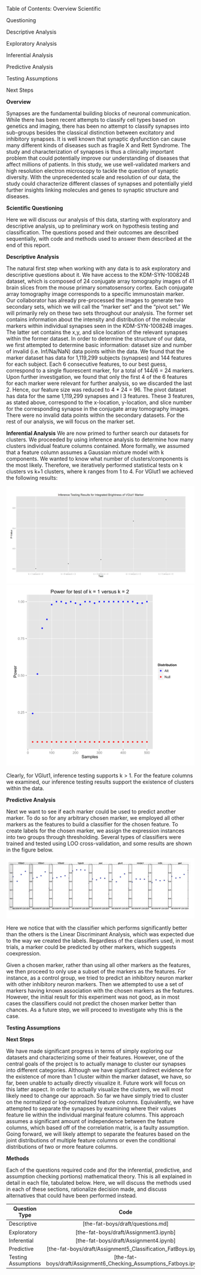 Table of Contents: 
Overview Scientific 


Questioning 


Descriptive Analysis 


Exploratory Analysis 


Inferential Analysis 


Predictive Analysis 


Testing Assumptions 


Next Steps 


**Overview**


Synapses are the fundamental building blocks of neuronal communication. While there has been recent attempts to classify cell types based on genetics and imaging, there has been no attempt to classify synapses into sub-groups besides the classical distinction between excitatory and inhibitory synapses. It is well known that synaptic dysfunction can cause many different kinds of diseases such as fragile X and Rett Syndrome. The study and characterization of synapses is thus a clinically important problem that could potentially improve our understanding of diseases that affect millions of patients. In this study, we use well-validated markers and high resolution electron microscopy to tackle the question of synaptic diversity. With the unprecedented scale and resolution of our data, the study could characterize different classes of synapses and potentially yield further insights linking molecules and genes to synaptic structure and diseases.

**Scientific Questioning**


Here we will discuss our analysis of this data, starting with exploratory and descriptive analysis, up to preliminary work on hypothesis testing and classification. The questions posed and their outcomes are described sequentially, with code and methods used to answer them described at the end of this report.


**Descriptive Analysis**


The natural first step when working with any data is to ask exploratory and descriptive questions about it. We have access to the KDM-SYN-100824B dataset, which is composed of 24 conjugate array tomography images of 41 brain slices from the mouse primary somatosensory cortex. Each conjugate array tomography image corresponds to a specific immunostain marker. Our collaborator has already pre-processed the images to generate two secondary sets, which we will call the “marker set” and the “pivot set.” We will primarily rely on these two sets throughout our analysis. The former set contains information about the intensity and distribution of the molecular markers within individual synapses seen in the KDM-SYN-100824B images. The latter set contains the x,y, and slice location of the relevant synapses within the former dataset. In order to determine the structure of our data, we first attempted to determine basic information: dataset size and number of invalid (i.e. Inf/Na/NaN) data points within the data. We found that the marker dataset has data for 1,119,299 subjects (synapses) and 144 features for each subject. Each 6 consecutive features, to our best guess, correspond to a single fluorescent marker, for a total of 144/6 = 24 markers. Upon further investigation, we found that only the first 4 of the 6 features for each marker were relevant for further analysis, so we discarded the last 2. Hence, our feature size was reduced to 4 * 24 = 96. The pivot dataset has data for the same 1,119,299 synapses and l 3 features. These 3 features, as stated above, correspond to the x-location, y-location, and slice number for the corresponding synapse in the conjugate array tomography images. There were no invalid data points within the secondary datasets. For the rest of our analysis, we will focus on the marker set.


**Inferential Analysis**
We are now primed to further search our datasets for clusters. We proceeded by using inference analysis to determine how many clusters individual feature columns contained. More formally, we assumed that a feature column assumes a Gaussian mixture model with k components. We wanted to know what number of clusters/components is the most likely. Therefore, we iteratively performed statistical tests on k clusters vs k+1 clusters, where k ranges from 1 to 4. For VGlut1 we achieved the following results:

![alt text](https://github.com/Upward-Spiral-Science/the-fat-boys/blob/master/figs/Plot1.png "Plot1")
![alt text](https://github.com/Upward-Spiral-Science/the-fat-boys/blob/master/figs/Plot2.png "Plot2")

Clearly, for VGlut1, inference testing supports k > 1. For the feature columns we examined, our inference testing results support the existence of clusters within the data.


**Predictive Analysis**

Next we want to see if each marker could be used to predict another marker. To do so for any arbitrary chosen marker, we employed all other markers as the features to build a classifier for the chosen feature. To create labels for the chosen marker, we assign the expression instances into two groups through thresholding. Several types of classifiers were trained and tested using LOO cross-validation, and some results are shown in the figure below. 

![alt text](https://github.com/Upward-Spiral-Science/the-fat-boys/blob/master/figs/Plot3.png "Plot3")

Here we notice that with the classifier which performs significantly better than the others is the Linear Discriminant Analysis, which was expected due to the way we created the labels. Regardless of the classifiers used, in most trials, a marker could be predicted by other markers, which suggests coexpression.


Given a chosen marker, rather than using all other markers as the features, we then proceed to only use a subset of the markers as the features. For instance, as a control group, we tried to predict an inhibitory neuron marker with other inhibitory neuron markers. Then we attempted to use a set of markers having known association with the chosen markers as the features. However, the initial result for this experiment was not good, as in most cases the classifiers could not predict the chosen marker better than chances. As a future step, we will proceed to investigate why this is the case. 

**Testing Assumptions**


**Next Steps**


We have made significant progress in terms of simply exploring our datasets and characterizing some of their features. However, one of the central goals of the project is to actually manage to cluster our synapses into different categories. Although we have significant indirect evidence for the existence of more than 1 cluster within the marker dataset, we have, so far, been unable to actually directly visualize it. Future work will focus on this latter aspect. 
In order to actually visualize the clusters, we will most likely need to change our approach. So far we have simply tried to cluster on the normalized or log-normalized feature columns. Equivalently, we have attempted to separate the synapses by examining where their values feature lie within the individual marginal feature columns. This approach assumes a significant amount of independence between the feature columns, which based off of the correlation matrix, is a faulty assumption. Going forward, we will likely attempt to separate the features based on the joint distributions of multiple feature columns or even the conditional distributions of two or more feature columns.

**Methods**


Each of the questions required code and (for the inferential, predictive, and assumption checking portions) mathematical theory. This is all explained in detail in each file, tabulated below. Here, we will discuss the methods used in each of these sections, rationalize decision made, and discuss alternatives that could have been performed instead.



| Question Type       | Code           |
| ------------- |:-------------:| 
| Descriptive     | [the-fat-boys/draft/questions.md] |
| Exploratory    | [the-fat-boys/draft/Assignment3.ipynb]     | 
| Inferential | [the-fat-boys/draft/Assignment4.ipynb]     | 
| Predictive    | [the-fat-boys/draft/Assignment5_Classification_FatBoys.ipynb] |
| Testing Assumptions    | [the-fat-boys/draft/Assignment6_Checking_Assumptions_Fatboys.ipynb]      | 

